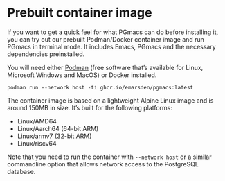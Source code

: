 # Prebuilt container image

If you want to get a quick feel for what PGmacs can do before installing it, you can try out our
prebuilt Podman/Docker container image and run PGmacs in terminal mode. It includes Emacs, PGmacs
and the necessary dependencies preinstalled.

You will need either [Podman](http://podman.io/) (free software that’s available for Linux,
Microsoft Windows and MacOS) or Docker installed.

    podman run --network host -ti ghcr.io/emarsden/pgmacs:latest

The container image is based on a lightweight Alpine Linux image and is around 150MB in size. It’s
built for the following platforms:

- Linux/AMD64
- Linux/Aarch64 (64-bit ARM)
- Linux/armv7 (32-bit ARM)
- Linux/riscv64

Note that you need to run the container with `--network host` or a similar commandline option that
allows network access to the PostgreSQL database.
